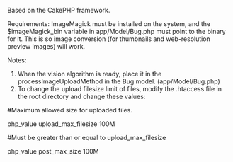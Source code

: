 Based on the CakePHP framework.

Requirements:
ImageMagick must be installed on the system, and the $imageMagick_bin variable in app/Model/Bug.php must point to the binary for it. This is so image conversion (for thumbnails and web-resolution preview images) will work.

Notes:

1. When the vision algorithm is ready, place it in the processImageUploadMethod in the Bug model. (app/Model/Bug.php)
2. To change the upload filesize limit of files, modify the .htaccess file in the root directory and change these values:

\#Maximum allowed size for uploaded files.

php_value upload_max_filesize 100M

\#Must be greater than or equal to upload_max_filesize

php_value post_max_size 100M
